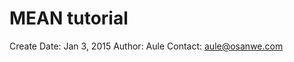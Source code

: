 MEAN tutorial
=============
Create Date:  Jan 3, 2015
Author:       Aule
Contact:      aule@osanwe.com